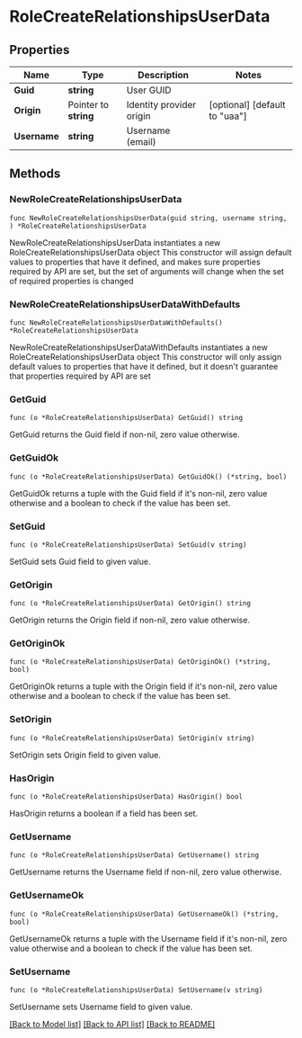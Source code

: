 # RoleCreateRelationshipsUserData

## Properties

Name | Type | Description | Notes
------------ | ------------- | ------------- | -------------
**Guid** | **string** | User GUID | 
**Origin** | Pointer to **string** | Identity provider origin | [optional] [default to "uaa"]
**Username** | **string** | Username (email) | 

## Methods

### NewRoleCreateRelationshipsUserData

`func NewRoleCreateRelationshipsUserData(guid string, username string, ) *RoleCreateRelationshipsUserData`

NewRoleCreateRelationshipsUserData instantiates a new RoleCreateRelationshipsUserData object
This constructor will assign default values to properties that have it defined,
and makes sure properties required by API are set, but the set of arguments
will change when the set of required properties is changed

### NewRoleCreateRelationshipsUserDataWithDefaults

`func NewRoleCreateRelationshipsUserDataWithDefaults() *RoleCreateRelationshipsUserData`

NewRoleCreateRelationshipsUserDataWithDefaults instantiates a new RoleCreateRelationshipsUserData object
This constructor will only assign default values to properties that have it defined,
but it doesn't guarantee that properties required by API are set

### GetGuid

`func (o *RoleCreateRelationshipsUserData) GetGuid() string`

GetGuid returns the Guid field if non-nil, zero value otherwise.

### GetGuidOk

`func (o *RoleCreateRelationshipsUserData) GetGuidOk() (*string, bool)`

GetGuidOk returns a tuple with the Guid field if it's non-nil, zero value otherwise
and a boolean to check if the value has been set.

### SetGuid

`func (o *RoleCreateRelationshipsUserData) SetGuid(v string)`

SetGuid sets Guid field to given value.


### GetOrigin

`func (o *RoleCreateRelationshipsUserData) GetOrigin() string`

GetOrigin returns the Origin field if non-nil, zero value otherwise.

### GetOriginOk

`func (o *RoleCreateRelationshipsUserData) GetOriginOk() (*string, bool)`

GetOriginOk returns a tuple with the Origin field if it's non-nil, zero value otherwise
and a boolean to check if the value has been set.

### SetOrigin

`func (o *RoleCreateRelationshipsUserData) SetOrigin(v string)`

SetOrigin sets Origin field to given value.

### HasOrigin

`func (o *RoleCreateRelationshipsUserData) HasOrigin() bool`

HasOrigin returns a boolean if a field has been set.

### GetUsername

`func (o *RoleCreateRelationshipsUserData) GetUsername() string`

GetUsername returns the Username field if non-nil, zero value otherwise.

### GetUsernameOk

`func (o *RoleCreateRelationshipsUserData) GetUsernameOk() (*string, bool)`

GetUsernameOk returns a tuple with the Username field if it's non-nil, zero value otherwise
and a boolean to check if the value has been set.

### SetUsername

`func (o *RoleCreateRelationshipsUserData) SetUsername(v string)`

SetUsername sets Username field to given value.



[[Back to Model list]](../README.md#documentation-for-models) [[Back to API list]](../README.md#documentation-for-api-endpoints) [[Back to README]](../README.md)


